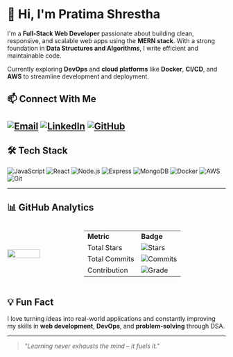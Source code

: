 # 👋 Hi, I'm Pratima Shrestha

I'm a **Full-Stack Web Developer** passionate about building clean, responsive, and scalable web apps using the **MERN stack**. With a strong foundation in **Data Structures and Algorithms**, I write efficient and maintainable code.

Currently exploring **DevOps** and **cloud platforms** like **Docker**, **CI/CD**, and **AWS** to streamline development and deployment.


<!--
## 🚀 Project Highlight

🎮 **GamingOrbit**  
A community platform for gamers featuring:
- Tournament & bracket creation  
- Live streaming integration  
- Admin & organizer controls
-->

## 📫 Connect With Me

[![Email](https://img.shields.io/badge/Email-D14836?style=flat&logo=gmail&logoColor=white)](mailto:pratimatm17@gmail.com)
[![LinkedIn](https://img.shields.io/badge/LinkedIn-0077B5?style=flat&logo=linkedin&logoColor=white)](https://www.linkedin.com/in/pratima-shrestha-225494229/)
[![GitHub](https://img.shields.io/badge/GitHub-181717?style=flat&logo=github&logoColor=white)](https://github.com/pratimashrestha1)
 ---

## 🛠 Tech Stack

![JavaScript](https://img.shields.io/badge/JavaScript-F7DF1E?style=flat&logo=javascript&logoColor=black)
![React](https://img.shields.io/badge/React-61DAFB?style=flat&logo=react&logoColor=black)
![Node.js](https://img.shields.io/badge/Node.js-339933?style=flat&logo=node.js&logoColor=white)
![Express](https://img.shields.io/badge/Express.js-000000?style=flat&logo=express&logoColor=white)
![MongoDB](https://img.shields.io/badge/MongoDB-47A248?style=flat&logo=mongodb&logoColor=white)
![Docker](https://img.shields.io/badge/Docker-2496ED?style=flat&logo=docker&logoColor=white)
![AWS](https://img.shields.io/badge/AWS-FF9900?style=flat&logo=amazonaws&logoColor=white)
![Git](https://img.shields.io/badge/Git-F05032?style=flat&logo=git&logoColor=white)

---
## 📊 GitHub Analytics  

<p style="display: flex; align-items: center; gap: 20px;">
  <img src="https://github-readme-streak-stats.herokuapp.com/?user=pratimashrestha1&theme=radical" width="48%" />
  
  <table>
    <tr>
      <td><strong>Metric</strong></td>
      <td><strong>Badge</strong></td>
    </tr>
    <tr>
      <td>Total Stars</td>
      <td><img src="https://img.shields.io/github/stars/pratimashrestha1?color=blue" alt="Stars"></td>
    </tr>
    <tr>
      <td>Total Commits</td>
      <td><img src="https://img.shields.io/badge/Commits-200+-brightgreen" alt="Commits"></td>
    </tr>
    <tr>
      <td>Contribution</td>
      <td><img src="https://img.shields.io/badge/Contribution-A+-green" alt="Grade"></td>
    </tr>
  </table>
</p>



## 💡 Fun Fact

I love turning ideas into real-world applications and constantly improving my skills in **web development**, **DevOps**, and **problem-solving** through DSA.

---

> *"Learning never exhausts the mind – it fuels it."*
